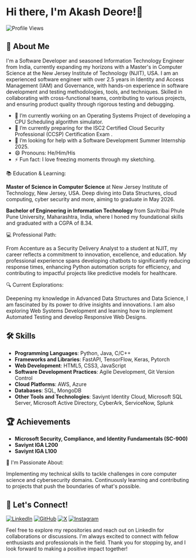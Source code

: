 # Hi there, I'm Akash Deore!👋
![Profile Views](https://komarev.com/ghpvc/?username=akashsdeore&color=green)

## 🚀 About Me
I'm a Software Developer and seasoned Information Technology Engineer from India, currently expanding my horizons with a Master's in Computer Science at the New Jersey Institute of Technology (NJIT), USA. I am an experienced software engineer with over 2.5 years in Identity and Access Management (IAM) and Governance, with hands-on experience in software development and testing methodologies, tools, and techniques. Skilled in collaborating with cross-functional teams, contributing to various projects, and ensuring product quality through rigorous testing and debugging.

- 🔭 I’m currently working on an Operating Systems Project of developing a CPU Scheduling algorithm simulator.  
- 🌱 I’m currently preparing for the ISC2 Certified Cloud Security Professional (CCSP) Certification Exam . 
- 🤔 I’m looking for help with a Software Development Summer Internship 2025. 
- 😄 Pronouns: He/Him/His
- ⚡ Fun fact: I love freezing moments through my sketching. 

📚 Education & Learning:

**Master of Science in Computer Science**  at New Jersey Institute of Technology, New Jersey, USA. Deep diving into Data Structures, cloud computing, cyber security and more, aiming to graduate in May 2026.

**Bachelor of Engineering in Information Technology** from Savitribai Phule Pune University, Maharashtra, India, where I honed my foundational skills and graduated with a CGPA of 8.34.

💻 Professional Path:

From Accenture as a Security Delivery Analyst to a student at NJIT, my career reflects a commitment to innovation, excellence, and education.
My professional experience spans developing chatbots to significantly reducing response times, enhancing Python automation scripts for efficiency, and contributing to impactful projects like predictive models for healthcare.

🔍 Current Explorations:

Deepening my knowledge in Advanced Data Structures and Data Science, I am fascinated by its power to drive insights and innovations. I am also exploring Web Systems Development and learning how to implement Automated Testing and develop Responsive Web Designs. 

## 🛠️ Skills

- **Programming Languages**: Python, Java, C/C++
- **Frameworks and Libraries**: FastAPI, TensorFlow, Keras, Pytorch
- **Web Development**: HTML5, CSS3, JavaScript
- **Software Development Practices**: Agile Development, Git Version Control
- **Cloud Platforms**: AWS, Azure
- **Databases**: SQL, MongoDB
- **Other Tools and Technologies**: Saviynt Identity Cloud, Microsoft SQL Server, Microsoft Active Directory, CyberArk, ServiceNow, Splunk
  
## 🏆 Achievements

- **Microsoft Security, Compliance, and Identity Fundamentals (SC-900)**
- **Saviynt IGA L200**
- **Saviynt IGA L100**

🌱 I'm Passionate About:

Implementing my technical skills to tackle challenges in core computer science and cybersecurity domains.
Continuously learning and contributing to projects that push the boundaries of what's possible.

## 🌟 Let's Connect!

[![LinkedIn](https://img.shields.io/badge/LinkedIn-0A66C2?style=for-the-badge&logo=linkedin&logoColor=white)](https://www.linkedin.com/in/akash-sanjay-deore)
[![GitHub](https://img.shields.io/badge/GitHub-171515?style=for-the-badge&logo=github&logoColor=white)](https://github.com/AkashDeore15)
[![X](https://img.shields.io/badge/X-000000?style=for-the-badge&logo=x&logoColor=white)](https://x.com/AkashSanjayDeo2?t=mtPgo1zSuJTaaIDFUdGj3Q&s=09)
[![Instagram](https://img.shields.io/badge/Instagram-E4405F?style=for-the-badge&logo=instagram&logoColor=white)](https://instagram.com/akashdeore15)

Feel free to explore my repositories and reach out on LinkedIn for collaborations or discussions. I'm always excited to connect with fellow enthusiasts and professionals in the field.
Thank you for stopping by, and I look forward to making a positive impact together!
